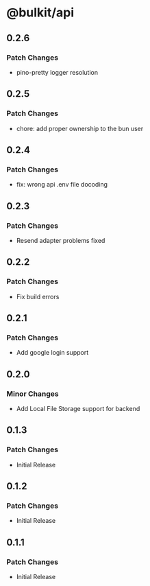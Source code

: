 # @bulkit/api

## 0.2.6

### Patch Changes

- pino-pretty logger resolution

## 0.2.5

### Patch Changes

- chore: add proper ownership to the bun user

## 0.2.4

### Patch Changes

- fix: wrong api .env file docoding

## 0.2.3

### Patch Changes

- Resend adapter problems fixed

## 0.2.2

### Patch Changes

- Fix build errors

## 0.2.1

### Patch Changes

- Add google login support

## 0.2.0

### Minor Changes

- Add Local File Storage support for backend

## 0.1.3

### Patch Changes

- Initial Release

## 0.1.2

### Patch Changes

- Initial Release

## 0.1.1

### Patch Changes

- Initial Release
